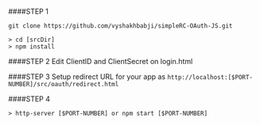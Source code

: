 ####STEP 1

```ssh
git clone https://github.com/vyshakhbabji/simpleRC-OAuth-JS.git

> cd [srcDir] 
> npm install
```

####STEP 2
Edit ClientID and ClientSecret on login.html

####STEP 3
Setup redirect URL for your app as `http://localhost:[$PORT-NUMBER]/src/oauth/redirect.html`

####STEP 4
```ssh
> http-server [$PORT-NUMBER] or npm start [$PORT-NUMBER]
```